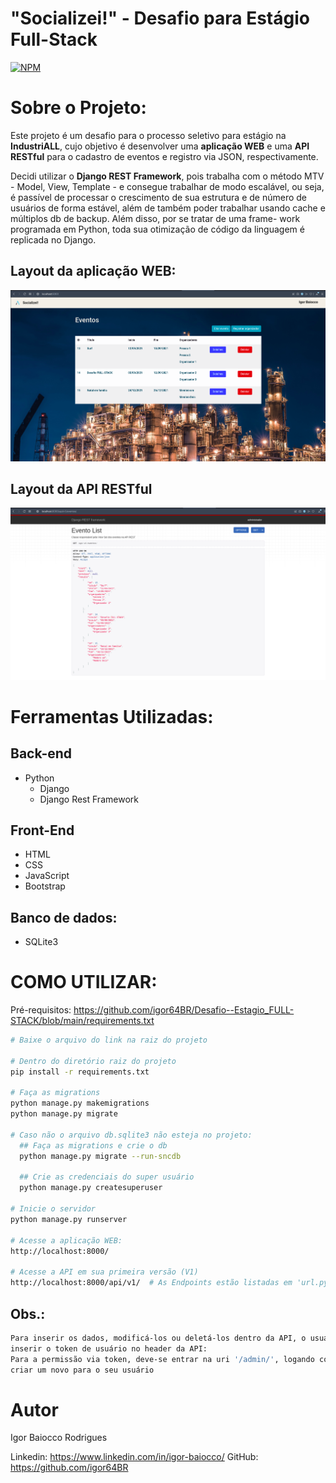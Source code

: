 # "Socializei!" - Desafio para Estágio Full-Stack
[![NPM](https://img.shields.io/npm/l/react)](https://github.com/igor64BR/Desafio--Estagio_FULL-STACK/blob/main/LICENSE) 

# Sobre o Projeto:

Este projeto é um desafio para o processo seletivo para estágio na **IndustriALL**, cujo objetivo é desenvolver uma 
**aplicação WEB** e uma **API RESTful** para o cadastro de eventos e registro via JSON, respectivamente. 

Decidi utilizar o **Django REST Framework**, pois trabalha com o método MTV - Model, View, Template - e consegue trabalhar 
de modo escalável, ou seja, é passível de processar o crescimento de sua estrutura e de número de usuários de forma 
estável, além de também poder trabalhar usando cache e múltiplos db de backup. Além disso, por se tratar de uma frame-
work programada em Python, toda sua otimização de código da linguagem é replicada no Django.

## Layout da aplicação WEB:
![WEB](https://github.com/igor64BR/Desafio--Estagio_FULL-STACK/blob/main/assets/Screenshot%20from%202021-09-11%2023-01-30.png) 

## Layout da API RESTful
![API REST](https://github.com/igor64BR/Desafio--Estagio_FULL-STACK/blob/main/assets/Screenshot%20from%202021-09-11%2023-02-38.png)

# Ferramentas Utilizadas:

## Back-end
- Python
    - Django
    - Django Rest Framework

## Front-End
- HTML
- CSS
- JavaScript
- Bootstrap

## Banco de dados:
- SQLite3


# COMO UTILIZAR:
Pré-requisitos: https://github.com/igor64BR/Desafio--Estagio_FULL-STACK/blob/main/requirements.txt

```bash
# Baixe o arquivo do link na raiz do projeto

# Dentro do diretório raiz do projeto
pip install -r requirements.txt

# Faça as migrations
python manage.py makemigrations
python manage.py migrate

# Caso não o arquivo db.sqlite3 não esteja no projeto:
  ## Faça as migrations e crie o db
  python manage.py migrate --run-sncdb

  ## Crie as credenciais do super usuário
  python manage.py createsuperuser

# Inicie o servidor
python manage.py runserver

# Acesse a aplicação WEB:
http://localhost:8000/

# Acesse a API em sua primeira versão (V1)
http://localhost:8000/api/v1/  # As Endpoints estão listadas em 'url.py' no diretório 'socializei'
```

## Obs.:
```bash
Para inserir os dados, modificá-los ou deletá-los dentro da API, o usuário deve estar logado na área de administração ou
inserir o token de usuário no header da API:
Para a permissão via token, deve-se entrar na uri '/admin/', logando com o super usuário criado e, na seção de token, 
criar um novo para o seu usuário 
```

# Autor

Igor Baiocco Rodrigues

Linkedin: https://www.linkedin.com/in/igor-baiocco/
GitHub: https://github.com/igor64BR
